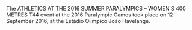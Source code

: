 The ATHLETICS AT THE 2016 SUMMER PARALYMPICS – WOMEN'S 400 METRES T44 event at the 2016 Paralympic Games took place on 12 September 2016, at the Estádio Olímpico João Havelange.
